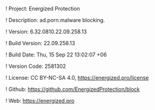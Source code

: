 ! Project: Energized Protection

! Description: ad.porn.malware blocking.

! Version: 6.32.0810.22.09.258.13

! Build Version: 22.09.258.13

! Build Date: Thu, 15 Sep 22 13:02:07 +06

! Version Code: 2581302

! License: CC BY-NC-SA 4.0, https://energized.pro/license

! Github: https://github.com/EnergizedProtection/block

! Web: https://energized.pro
